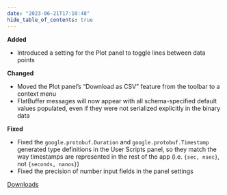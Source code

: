 ```yaml
---
date: "2023-06-21T17:10:48"
hide_table_of_contents: true
---
```


**Added**

- Introduced a setting for the Plot panel to toggle lines between data points

**Changed**

- Moved the Plot panel’s “Download as CSV” feature from the toolbar to a context menu
- FlatBuffer messages will now appear with all schema-specified default values populated, even if they were not serialized explicitly in the binary data

**Fixed**

- Fixed the `google.protobuf.Duration` and `google.protobuf.Timestamp` generated type definitions in the User Scripts panel, so they match the way timestamps are represented in the rest of the app (i.e. `{sec, nsec}`, not `{seconds, nanos}`)
- Fixed the precision of number input fields in the panel settings

[Downloads](https://github.com/foxglove/studio/releases/tag/v1.58.0)
